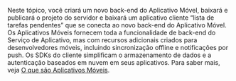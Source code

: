 
Neste tópico, você criará um novo back-end do Aplicativo Móvel, baixará e publicará o projeto do servidor e baixará um aplicativo cliente “lista de tarefas pendentes” que se conecta ao novo back-end do Aplicativo Móvel. Os Aplicativos Móveis fornecem toda a funcionalidade de back-end do Serviço de Aplicativo, mas com recursos adicionais criados para desenvolvedores móveis, incluindo sincronização offline e notificações por push. Os SDKs do cliente simplificam o armazenamento de dados e a autenticação baseados em nuvem em seus aplicativos. Para saber mais, veja [O que são Aplicativos Móveis](app-service-mobile-value-prop.md).

<!---HONumber=Nov15_HO4-->
